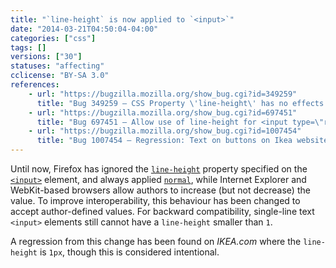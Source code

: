 ```yaml
---
title: "`line-height` is now applied to `<input>`"
date: "2014-03-21T04:50:04-04:00"
categories: ["css"]
tags: []
versions: ["30"]
statuses: "affecting"
cclicense: "BY-SA 3.0"
references:
    - url: "https://bugzilla.mozilla.org/show_bug.cgi?id=349259"
      title: "Bug 349259 – CSS Property \'line-height\' has no effects on input text fields"
    - url: "https://bugzilla.mozilla.org/show_bug.cgi?id=697451"
      title: "Bug 697451 – Allow use of line-height for <input type=\"reset|button|submit\">"
    - url: "https://bugzilla.mozilla.org/show_bug.cgi?id=1007454"
      title: "Bug 1007454 – Regression: Text on buttons on Ikea website are cut off"
---
```

Until now, Firefox has ignored the [`line-height`](https://developer.mozilla.org/docs/Web/CSS/line-height) property specified on the [`<input>`](https://developer.mozilla.org/docs/Web/HTML/Element/input) element, and always applied [`normal`](https://developer.mozilla.org/docs/Web/CSS/normal), while Internet Explorer and WebKit-based browsers allow authors to increase (but not decrease) the value. To improve interoperability, this behaviour has been changed to accept author-defined values. For backward compatibility, single-line text `<input>` elements still cannot have a `line-height` smaller than `1`.

A regression from this change has been found on *IKEA.com* where the `line-height` is `1px`, though this is considered intentional.
